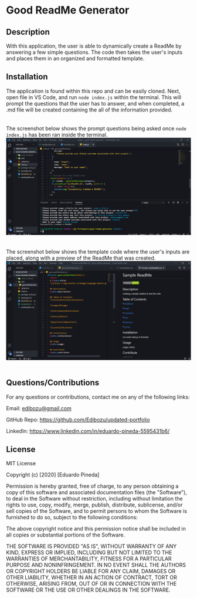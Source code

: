# Good ReadMe Generator

## Description

With this application, the user is able to dynamically create a ReadMe by answering a few simple questions. The code then takes the user's inputs and places them in an organized and formatted template. 

## Installation

The application is found within this repo and can be easily cloned. Next, open file in VS Code, and run `node index.js` within the terminal. This will prompt the questions that the user has to answer, and when completed, a .md file will be created containing the all of the information provided.
<br/><br/><br/>
The screenshot below shows the prompt questions being asked once `node index.js` has been ran inside the terminal.
![Application Screenshot](screenshot-readme.png)
<br/><br/><br/>
The screenshot below shows the template code where the user's inputs are placed, along with a preview of the ReadMe that was created.
![Application Screenshot](screenshot-readme2.png)
<br/><br/>

## Questions/Contributions

For any questions or contributions, contact me on any of the following links:

Email: edibozu@gmail.com

GitHub Repo: https://github.com/Edibozu/updated-portfolio

LinkedIn: https://www.linkedin.com/in/eduardo-pineda-5595431b6/

## License

MIT License

Copyright (c) [2020] [Eduardo Pineda]

Permission is hereby granted, free of charge, to any person obtaining a copy
of this software and associated documentation files (the "Software"), to deal
in the Software without restriction, including without limitation the rights
to use, copy, modify, merge, publish, distribute, sublicense, and/or sell
copies of the Software, and to permit persons to whom the Software is
furnished to do so, subject to the following conditions:

The above copyright notice and this permission notice shall be included in all
copies or substantial portions of the Software.

THE SOFTWARE IS PROVIDED "AS IS", WITHOUT WARRANTY OF ANY KIND, EXPRESS OR
IMPLIED, INCLUDING BUT NOT LIMITED TO THE WARRANTIES OF MERCHANTABILITY,
FITNESS FOR A PARTICULAR PURPOSE AND NONINFRINGEMENT. IN NO EVENT SHALL THE
AUTHORS OR COPYRIGHT HOLDERS BE LIABLE FOR ANY CLAIM, DAMAGES OR OTHER
LIABILITY, WHETHER IN AN ACTION OF CONTRACT, TORT OR OTHERWISE, ARISING FROM,
OUT OF OR IN CONNECTION WITH THE SOFTWARE OR THE USE OR OTHER DEALINGS IN THE
SOFTWARE.



